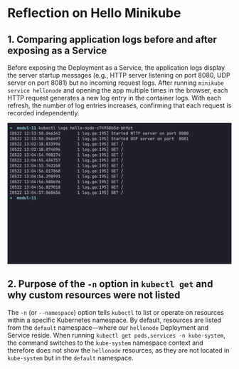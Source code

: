 # Reflection on Hello Minikube

## 1. Comparing application logs before and after exposing as a Service

Before exposing the Deployment as a Service, the application logs display the server startup messages (e.g., HTTP server listening on port 8080, UDP server on port 8081) but no incoming request logs. After running `minikube service hellonode` and opening the app multiple times in the browser, each HTTP request generates a new log entry in the container logs. With each refresh, the number of log entries increases, confirming that each request is recorded independently.

![](./images/1.png)

## 2. Purpose of the `-n` option in `kubectl get` and why custom resources were not listed

The `-n` (or `--namespace`) option tells `kubectl` to list or operate on resources within a specific Kubernetes namespace. By default, resources are listed from the `default` namespace—where our `hellonode` Deployment and Service reside. When running `kubectl get pods,services -n kube-system`, the command switches to the `kube-system` namespace context and therefore does not show the `hellonode` resources, as they are not located in `kube-system` but in the `default` namespace.
